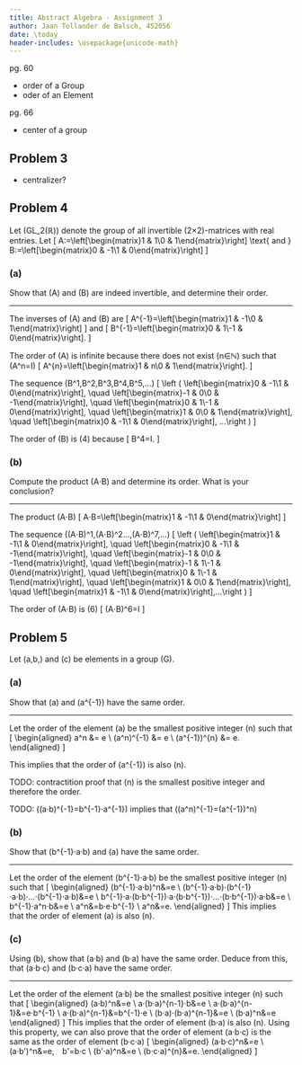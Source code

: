 ```yaml
---
title: Abstract Algebra - Assignment 3
author: Jaan Tollander de Balsch, 452056
date: \today
header-includes: \usepackage{unicode-math}
---
```

pg. 60

- order of a Group
- oder of an Element

pg. 66

- center of a group

## Problem 3
- centralizer?


## Problem 4
Let \(GL_2(ℝ)\) denote the group of all invertible \(2×2\)-matrices with real entries. Let
\[
A:=\left[\begin{matrix}1 & 1\\0 & 1\end{matrix}\right]
\text{   and   }
B:=\left[\begin{matrix}0 & -1\\1 & 0\end{matrix}\right]
\]

### (a)
Show that \(A\) and \(B\) are indeed invertible, and determine their order.

---

The inverses of \(A\) and \(B\) are
\[
A^{-1}=\left[\begin{matrix}1 & -1\\0 & 1\end{matrix}\right]
\]
and
\[
B^{-1}=\left[\begin{matrix}0 & 1\\-1 & 0\end{matrix}\right].
\]

The order of \(A\) is infinite because there does not exist \(n∈ℕ\) such that \(A^n=I\)
\[
A^{n}=\left[\begin{matrix}1 & n\\0 & 1\end{matrix}\right].
\]

The sequence \(B^1,B^2,B^3,B^4,B^5,...\)
\[
\left ( \left[\begin{matrix}0 & -1\\1 & 0\end{matrix}\right], \quad \left[\begin{matrix}-1 & 0\\0 & -1\end{matrix}\right], \quad \left[\begin{matrix}0 & 1\\-1 & 0\end{matrix}\right], \quad \left[\begin{matrix}1 & 0\\0 & 1\end{matrix}\right], \quad \left[\begin{matrix}0 & -1\\1 & 0\end{matrix}\right], ...\right )
\]

The order of \(B\) is \(4\) because
\[
B^4=I.
\]


### (b)
Compute the product \(A⋅B\) and determine its order. What is your conclusion?

---

The product \(A⋅B\)
\[
A⋅B=\left[\begin{matrix}1 & -1\\1 & 0\end{matrix}\right]
\]

The sequence \((A⋅B)^1,(A⋅B)^2…,(A⋅B)^7,…\)
\[
\left ( \left[\begin{matrix}1 & -1\\1 & 0\end{matrix}\right], \quad \left[\begin{matrix}0 & -1\\1 & -1\end{matrix}\right], \quad \left[\begin{matrix}-1 & 0\\0 & -1\end{matrix}\right], \quad \left[\begin{matrix}-1 & 1\\-1 & 0\end{matrix}\right], \quad \left[\begin{matrix}0 & 1\\-1 & 1\end{matrix}\right], \quad \left[\begin{matrix}1 & 0\\0 & 1\end{matrix}\right], \quad \left[\begin{matrix}1 & -1\\1 & 0\end{matrix}\right],…\right )
\]

The order of \(A⋅B\) is \(6\)
\[
(A⋅B)^6=I
\]


## Problem 5
Let \(a,b,\) and \(c\) be elements in a group \(G\).

### (a)
Show that \(a\) and \(a^{-1}\) have the same order.

---

Let the order of the element \(a\) be the smallest positive integer \(n\) such that
\[
\begin{aligned}
a^n &= e \\
(a^n)^{-1} &= e \\
(a^{-1})^{n} &= e.
\end{aligned}
\]

This implies that the order of \(a^{-1}\) is also \(n\).

TODO: contractition proof that \(n\) is the smallest positive integer and therefore the order.

TODO: \((a·b)^{-1}=b^{-1}·a^{-1}\) implies that \((a^n)^{-1}=(a^{-1})^n\)


### (b)
Show that \(b^{-1}·a·b\) and \(a\) have the same order.

---

Let the order of the element \(b^{-1}·a·b\) be the smallest positive integer \(n\) such that
\[
\begin{aligned}
(b^{-1}·a·b)^n&=e \\
(b^{-1}·a·b)·(b^{-1}·a·b)·...·(b^{-1}·a·b)&=e \\
b^{-1}·a·(b·b^{-1})·a·(b·b^{-1})·...·(b·b^{-1})·a·b&=e \\
b^{-1}·a^n·b&=e \\
a^n&=b·e·b^{-1} \\
a^n&=e.
\end{aligned}
\]
This implies that the order of element \(a\) is also \(n\).


### (c)
Using (b), show that \(a·b\) and \(b·a\) have the same order. Deduce from this, that \(a·b·c\) and \(b·c·a\) have the same order.

---

Let the order of the element \(a·b\) be the smallest positive integer \(n\) such that
\[
\begin{aligned}
(a·b)^n&=e \\
a·(b·a)^{n-1}·b&=e \\
a·(b·a)^{n-1}&=e·b^{-1} \\
a·(b·a)^{n-1}&=b^{-1}·e \\
(b·a)·(b·a)^{n-1}&=e \\
(b·a)^n&=e
\end{aligned}
\]
This implies that the order of element \(b·a\) is also \(n\). Using this property, we can also prove that the order of element \(a·b·c\) is the same as the order of element \(b·c·a\)
\[
\begin{aligned}
(a·b·c)^n&=e \\
(a·b')^n&=e, b'=b·c \\
(b'·a)^n&=e \\
(b·c·a)^{n}&=e.
\end{aligned}
\]

